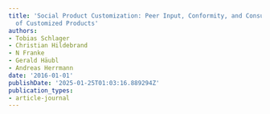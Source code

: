 ```yaml
---
title: 'Social Product Customization: Peer Input, Conformity, and Consumers’ Evaluation
  of Customized Products'
authors:
- Tobias Schlager
- Christian Hildebrand
- N Franke
- Gerald Häubl
- Andreas Herrmann
date: '2016-01-01'
publishDate: '2025-01-25T01:03:16.889294Z'
publication_types:
- article-journal
---
```

